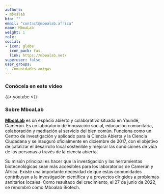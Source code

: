 ```yaml
---
authors:
- mboalab
bio: ""
email: "contact@mboalab.africa"
name: MboaLab
weight: 1
role: 
social:
- icon: globe
  icon_pack: fas
  link: https://mboalab.net/
superuser: false
user_groups:
-  Comunidades amigas
---
```


### Conócela en este video

{{< youtube  >}} 

### Sobre MboaLab

**[MboaLab](https://mboalab.net/)** es un espacio abierto y colaborativo situado en Yaundé, Camerún. Es un laboratorio de innovación social, educación comunitaria, colaboración y mediación al servicio del bien común. Funciona como un Centro de investigación y aplicado para la Ciencia Abierta y la Ciencia Ciudadana y se inauguró oficialmente en diciembre de 2017, con el objetivo de catalizar el desarrollo local sostenible y mejorar las condiciones de vida de las personas a través de la ciencia abierta.

Su misión principal es hacer que la investigación y las herramientas biotecnológicas sean más accesibles para los laboratorios de Camerún y África. Existe una importante necesidad de que estas comunidades contribuyan a la investigación científica y a proyectos dirigidos a problemas sanitarios locales. Como resultado del crecimiento, el 27 de junio de 2022, se renombró como Mboalab Biotech.
